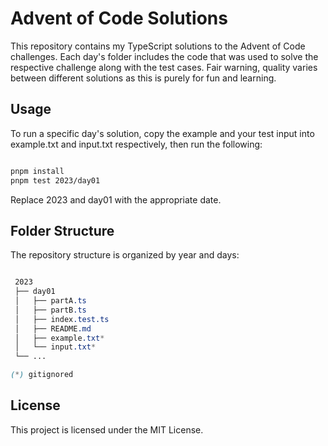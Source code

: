 # Advent of Code Solutions

This repository contains my TypeScript solutions to the Advent of Code challenges. Each day's folder includes the code that was used to solve the respective challenge along with the test cases. Fair warning, quality varies between different solutions as this is purely for fun and learning.

## Usage

To run a specific day's solution, copy the example and your test input into example.txt and input.txt respectively, then run the following:

```bash

pnpm install
pnpm test 2023/day01

```

Replace 2023 and day01 with the appropriate date.

## Folder Structure

The repository structure is organized by year and days:

```css

 2023
 ├── day01
 │   ├── partA.ts
 │   ├── partB.ts
 │   ├── index.test.ts
 │   ├── README.md
 │   ├── example.txt*
 │   └── input.txt*
 └── ...

(*) gitignored

```

## License

This project is licensed under the MIT License.

